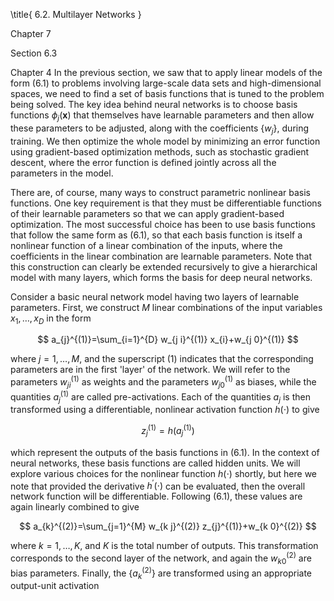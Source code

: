 \title{
6.2. Multilayer Networks
}

Chapter 7

Section 6.3

Chapter 4
In the previous section, we saw that to apply linear models of the form (6.1) to problems involving large-scale data sets and high-dimensional spaces, we need to find a set of basis functions that is tuned to the problem being solved. The key idea behind neural networks is to choose basis functions $\phi_{j}(\mathbf{x})$ that themselves have learnable parameters and then allow these parameters to be adjusted, along with the coefficients $\left\{w_{j}\right\}$, during training. We then optimize the whole model by minimizing an error function using gradient-based optimization methods, such as stochastic gradient descent, where the error function is defined jointly across all the parameters in the model.

There are, of course, many ways to construct parametric nonlinear basis functions. One key requirement is that they must be differentiable functions of their learnable parameters so that we can apply gradient-based optimization. The most successful choice has been to use basis functions that follow the same form as (6.1), so that each basis function is itself a nonlinear function of a linear combination of the inputs, where the coefficients in the linear combination are learnable parameters. Note that this construction can clearly be extended recursively to give a hierarchical model with many layers, which forms the basis for deep neural networks.

Consider a basic neural network model having two layers of learnable parameters. First, we construct $M$ linear combinations of the input variables $x_{1}, \ldots, x_{D}$ in the form

$$
a_{j}^{(1)}=\sum_{i=1}^{D} w_{j i}^{(1)} x_{i}+w_{j 0}^{(1)}
$$

where $j=1, \ldots, M$, and the superscript (1) indicates that the corresponding parameters are in the first 'layer' of the network. We will refer to the parameters $w_{j i}^{(1)}$ as weights and the parameters $w_{j 0}^{(1)}$ as biases, while the quantities $a_{j}^{(1)}$ are called pre-activations. Each of the quantities $a_{j}$ is then transformed using a differentiable, nonlinear activation function $h(\cdot)$ to give

$$
z_{j}^{(1)}=h\left(a_{j}^{(1)}\right)
$$

which represent the outputs of the basis functions in (6.1). In the context of neural networks, these basis functions are called hidden units. We will explore various choices for the nonlinear function $h(\cdot)$ shortly, but here we note that provided the derivative $h^{\prime}(\cdot)$ can be evaluated, then the overall network function will be differentiable. Following (6.1), these values are again linearly combined to give

$$
a_{k}^{(2)}=\sum_{j=1}^{M} w_{k j}^{(2)} z_{j}^{(1)}+w_{k 0}^{(2)}
$$

where $k=1, \ldots, K$, and $K$ is the total number of outputs. This transformation corresponds to the second layer of the network, and again the $w_{k 0}^{(2)}$ are bias parameters. Finally, the $\left\{a_{k}^{(2)}\right\}$ are transformed using an appropriate output-unit activation